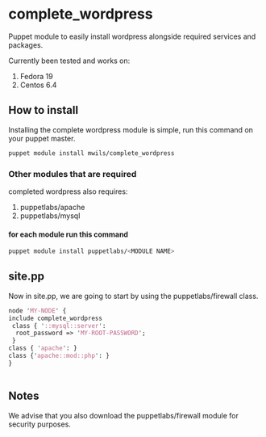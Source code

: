 complete_wordpress
==================

Puppet module to easily install wordpress alongside required services and packages.

Currently been tested and works on:
1. Fedora 19
2. Centos 6.4

How to install
------

Installing the complete wordpress module is simple, run this command on your puppet master.

 ```bash
 puppet module install mwils/complete_wordpress 
 ```
 ### Other modules that are required
 
 completed wordpress also requires:
 1. puppetlabs/apache
 2. puppetlabs/mysql
 
#### for each module run this command
 ```bash
 puppet module install puppetlabs/<MODULE NAME> 
 ```
site.pp
------

Now in site.pp, we are going to start by using the puppetlabs/firewall class.

 ```perl
node 'MY-NODE' {
include complete_wordpress
  class { '::mysql::server':
   root_password => 'MY-ROOT-PASSWORD';
  }
 class { 'apache': }
 class {'apache::mod::php': }
 }
  
 ```
Notes
------
 We advise that you also download the puppetlabs/firewall module for security purposes.
